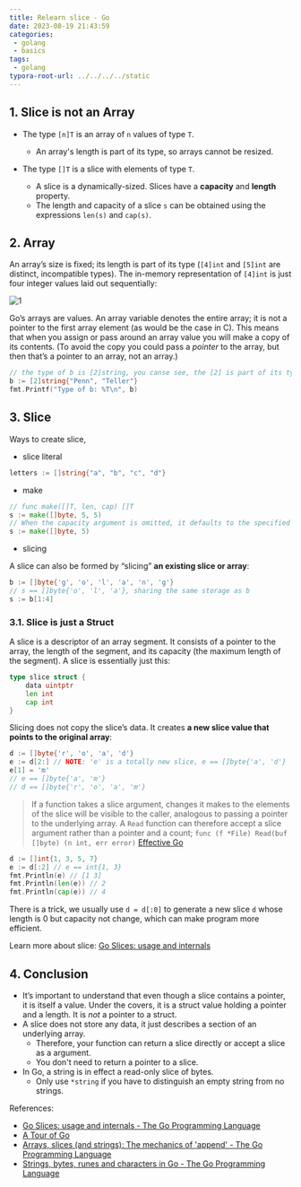 ```yaml
---
title: Relearn slice - Go
date: 2023-08-19 21:43:59
categories:
 - golang
 - basics
tags:
 - golang
typora-root-url: ../../../../static
---
```


## 1. Slice is not an Array

- The type `[n]T` is an array of `n` values of type `T`.
  - An array's length is part of its type, so arrays cannot be resized. 

- The type `[]T` is a slice with elements of type `T`.
  - A slice is a dynamically-sized. Slices have a **capacity** and **length** property. 
  - The length and capacity of a slice `s` can be obtained using the expressions `len(s)` and `cap(s)`.

## 2. Array

An array’s size is fixed; its length is part of its type (`[4]int` and `[5]int` are distinct, incompatible types). The in-memory representation of `[4]int` is just four integer values laid out sequentially:

![1](/016-slice-string-relearning/1.png)

Go’s arrays are values. An array variable denotes the entire array; it is not a pointer to the first array element (as would be the case in C). This means that when you assign or pass around an array value you will make a copy of its contents. (To avoid the copy you could pass a *pointer* to the array, but then that’s a pointer to an array, not an array.) 

```go
// the type of b is [2]string, you canse see, the [2] is part of its type
b := [2]string{"Penn", "Teller"}
fmt.Printf("Type of b: %T\n", b)
```

## 3. Slice

Ways to create slice,

-  slice literal 

```go
letters := []string{"a", "b", "c", "d"}
```

- make

```go
// func make([]T, len, cap) []T
s := make([]byte, 5, 5)
// When the capacity argument is omitted, it defaults to the specified length.
s := make([]byte, 5)
```

- slicing

A slice can also be formed by “slicing” **an existing slice or array**: 

```go
b := []byte{'g', 'o', 'l', 'a', 'n', 'g'}
// s == []byte{'o', 'l', 'a'}, sharing the same storage as b
s := b[1:4] 
```

### 3.1. Slice is just a Struct

A slice is a descriptor of an array segment. It consists of a pointer to the array, the length of the segment, and its capacity (the maximum length of the segment). A slice is essentially just this:

```go
type slice struct {
    data uintptr
    len int
    cap int
}
```

Slicing does not copy the slice’s data. It creates **a new slice value that points to the original array**:

```go
d := []byte{'r', 'o', 'a', 'd'}
e := d[2:] // NOTE: 'e' is a totally new slice, e == []byte{'a', 'd'}
e[1] = 'm'
// e == []byte{'a', 'm'}
// d == []byte{'r', 'o', 'a', 'm'}
```

> If a function takes a slice argument, changes it makes to the elements of the slice will be visible to the caller, analogous to passing a pointer to the underlying array. A `Read` function can therefore accept a slice argument rather than a pointer and a count;  `func (f *File) Read(buf []byte) (n int, err error)` [Effective Go](https://go.dev/doc/effective_go#slices)

```go
d := []int{1, 3, 5, 7}
e := d[:2] // e == int{1, 3}
fmt.Println(e) // [1 3]
fmt.Println(len(e)) // 2
fmt.Println(cap(e)) // 4
```

There is a trick, we usually use `d = d[:0]` to generate a new slice `d` whose length is 0 but capacity not change, which can make program more efficient. 

Learn more about slice: [Go Slices: usage and internals](https://go.dev/blog/slices-intro)

## 4. Conclusion

- It’s important to understand that even though a slice contains a pointer, it is itself a value. Under the covers, it is a struct value holding a pointer and a length. It is *not* a pointer to a struct.
- A slice does not store any data, it just describes a section of an underlying array. 
  - Therefore, your function can return a slice directly or accept a slice as a argument. 
  - You don't need to return a pointer to a slice. 
- In Go, a string is in effect a read-only slice of bytes. 
  - Only use `*string` if you have to distinguish an empty string from no strings.


References:

- [Go Slices: usage and internals - The Go Programming Language](https://go.dev/blog/slices-intro)
- [A Tour of Go](https://go.dev/tour/moretypes/7)
- [Arrays, slices (and strings): The mechanics of 'append' - The Go Programming Language](https://go.dev/blog/slices)
- [Strings, bytes, runes and characters in Go - The Go Programming Language](https://go.dev/blog/strings)